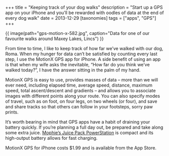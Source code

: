 +++
title = "Keeping track of your dog walks"
description = "Start up a GPS app on your iPhone and you’ll be rewarded with oodles of data at the end of every dog walk"
date = 2013-12-29
[taxonomies]
tags = ["apps", "GPS"]
+++

{{ image(path="gps-motion-x-582.jpg", caption="Data for one of our favourite walks around Maxey Lakes, Lincs") }}

From time to time, I like to keep track of how far we’ve walked with our dog, Roma. When my hunger for data can’t be satisfied by counting every last step, I use the MotionX GPS app for iPhone. A side benefit of using an app is that when my wife asks the inevitable, “How far do you think we’ve walked today?”, I have the answer sitting in the palm of my hand.

MotionX GPS is easy to use, provides masses of data – more than we will ever need, including elapsed time, average speed, distance, maximum speed, total ascent/descent and gradients – and allows you to associate images with different points along your route. You can also specify modes of travel, such as on foot, on four legs, on two wheels (or four), and save and share tracks so that others can follow in your footsteps, sorry paw prints.

It’s worth bearing in mind that GPS apps have a habit of draining your battery quickly. If you’re planning a full day out, be prepared and take along some extra juice. [Mophie’s Juice Pack PowerStation](http://amzn.to/1ejw73f) is compact and its high-output battery allows for fast charging.

MotionX GPS for iPhone costs $1.99 and is available from the App Store.